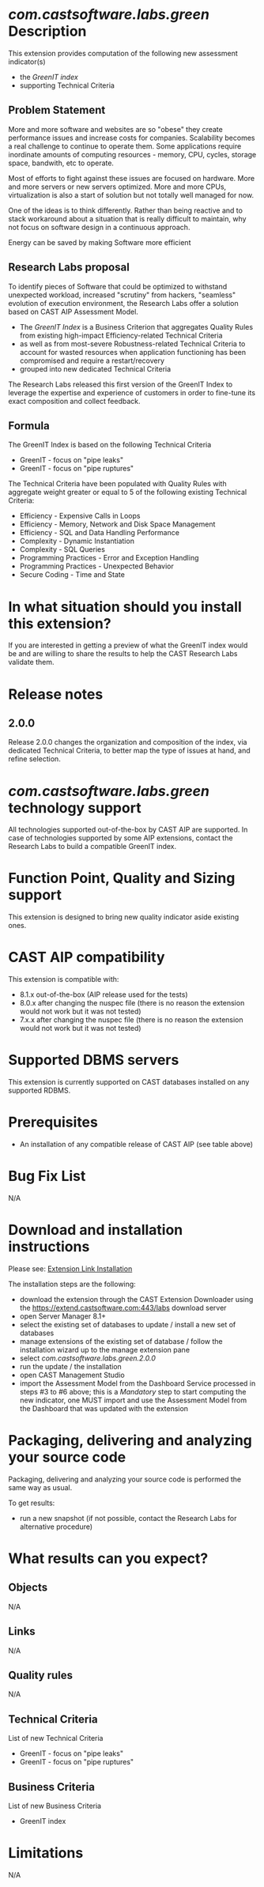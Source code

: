 # _com.castsoftware.labs.green_ Description

This extension provides computation of the following new assessment indicator\(s\)

* the _GreenIT index_
* supporting Technical Criteria

## Problem Statement

More and more software and websites are so "obese" they create performance issues and increase costs for companies. Scalability becomes a real challenge to continue to operate them. Some applications require inordinate amounts of computing resources - memory, CPU, cycles, storage space, bandwith, etc to operate.

Most of efforts to fight against these issues are focused on hardware. More and more servers or new servers optimized. More and more CPUs, virtualization is also a start of solution but not totally well managed for now.

One of the ideas is to think differently. Rather than being reactive and to stack workaround about a situation that is really difficult to maintain, why not focus on software design in a continuous approach.

Energy can be saved by making Software more efficient

## Research Labs proposal

To identify pieces of Software that could be optimized to withstand unexpected workload, increased "scrutiny" from hackers, "seamless" evolution of execution environment, the Research Labs offer a solution based on CAST AIP Assessment Model.

* The _GreenIT Index_ is a Business Criterion that aggregates Quality Rules from existing high-impact Efficiency-related Technical Criteria
* as well as from most-severe Robustness-related Technical Criteria to account for wasted resources when application functioning has been compromised and require a restart\/recovery
* grouped into new dedicated Technical Criteria

The Research Labs released this first version of the GreenIT Index to leverage the expertise and experience of customers in order to fine-tune its exact composition and collect feedback.

## Formula

The GreenIT Index is based on the following Technical Criteria

* GreenIT - focus on "pipe leaks"
* GreenIT - focus on "pipe ruptures"

The Technical Criteria have been populated with Quality Rules with aggregate weight greater or equal to 5 of the following existing Technical Criteria:

* Efficiency - Expensive Calls in Loops
* Efficiency - Memory, Network and Disk Space Management
* Efficiency - SQL and Data Handling Performance
* Complexity - Dynamic Instantiation
* Complexity - SQL Queries
* Programming Practices - Error and Exception Handling
* Programming Practices - Unexpected Behavior
* Secure Coding - Time and State

# In what situation should you install this extension?

If you are interested in getting a preview of what the GreenIT index would be and are willing to share the results to help the CAST Research Labs validate them.

# Release notes

## 2.0.0

Release 2.0.0 changes the organization and composition of the index, via dedicated Technical Criteria, to better map the type of issues at hand, and refine selection.

# _com.castsoftware.labs.green_ technology support

All technologies supported out-of-the-box by CAST AIP are supported.
In case of technologies supported by some AIP extensions, contact the Research Labs to build a compatible GreenIT index.

# Function Point, Quality and Sizing support

This extension is designed to bring new quality indicator aside existing ones.

# CAST AIP compatibility

This extension is compatible with:

* 8.1.x out-of-the-box \(AIP release used for the tests\)
* 8.0.x after changing the nuspec file \(there is no reason the extension would not work but it was not tested\)
* 7.x.x after changing the nuspec file \(there is no reason the extension would not work but it was not tested\)

# Supported DBMS servers

This extension is currently supported on CAST databases installed on any supported RDBMS.

# Prerequisites

* An installation of any compatible release of CAST AIP \(see table above\)

# Bug Fix List

N\/A

# Download and installation instructions

Please see:  [Extension Link Installation](http://doc.castsoftware.com/display/DOCEXT/Extension+download+and+installation)

The installation steps are the following:

* download the extension through the CAST Extension Downloader using the https://extend.castsoftware.com:443/labs download server
* open Server Manager 8.1+
* select the existing set of databases to update \/ install a new set of databases
* manage extensions of the existing set of database \/ follow the installation wizard up to the manage extension pane
* select _com.castsoftware.labs.green.2.0.0_
* run the update \/ the installation  
* open CAST Management Studio
* import the Assessment Model from the Dashboard Service processed in steps \#3 to \#6 above; this is a _Mandatory_ step to start computing the new indicator, one MUST import and use the Assessment Model from the Dashboard that was updated with the extension

# Packaging, delivering and analyzing your source code

Packaging, delivering and analyzing your source code is performed the same way as usual.

To get results:

* run a new snapshot \(if not possible, contact the Research Labs for alternative procedure\)

# What results can you expect?

## Objects

N\/A

## Links

N\/A

## Quality rules

N\/A

## Technical Criteria

List of new Technical Criteria

* GreenIT - focus on "pipe leaks"
* GreenIT - focus on "pipe ruptures"

## Business Criteria

List of new Business Criteria

* GreenIT index

# Limitations

N\/A

